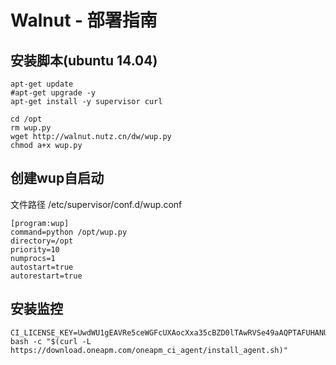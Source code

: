 Walnut - 部署指南
===


## 安装脚本(ubuntu 14.04)

```
apt-get update
#apt-get upgrade -y
apt-get install -y supervisor curl

cd /opt
rm wup.py
wget http://walnut.nutz.cn/dw/wup.py
chmod a+x wup.py
```

## 创建wup自启动

文件路径 /etc/supervisor/conf.d/wup.conf

```
[program:wup]
command=python /opt/wup.py
directory=/opt
priority=10
numprocs=1
autostart=true
autorestart=true
```

## 安装监控

```
CI_LICENSE_KEY=UwdWU1gEAVRe5ceWGFcUXAocXxa35cBZD0lTAwRVSe49aAQPTAFUHANU0f01BFVIUQYYUlw= bash -c "$(curl -L https://download.oneapm.com/oneapm_ci_agent/install_agent.sh)"
```



